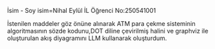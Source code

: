 İsim - Soy isim=Nihal Eylül İL
Öğrenci No:250541001

İstenilen maddeler göz önüne alınarak ATM para çekme sisteminin algoritmasının sözde kodunu,DOT diline çevirilmiş halini ve graphviz ile oluşturulan akış diyagramını
LLM kullanarak oluşturdum.
